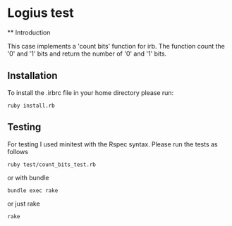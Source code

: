 # Logius test

** Introduction

This case implements a 'count bits' function for irb.
The function count the '0' and '1' bits and return the number of '0' and '1' bits.

## Installation

To install the .irbrc file in your home directory please run:
```
ruby install.rb
```

## Testing

For testing I used minitest with the Rspec syntax.
Please run the tests as follows
```
ruby test/count_bits_test.rb
```
or with bundle
```
bundle exec rake
```
or just rake
```
rake
```